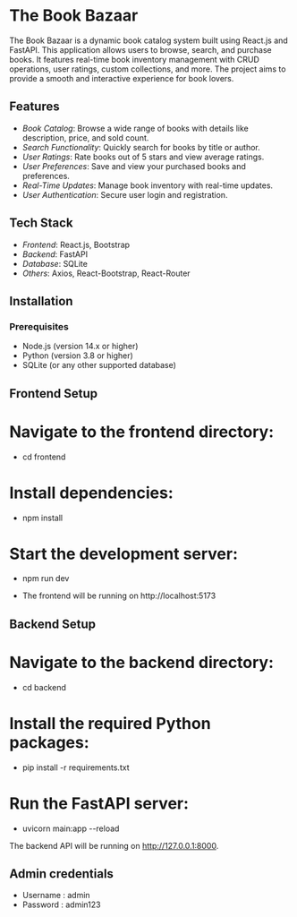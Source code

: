 # The Book Bazaar

The Book Bazaar is a dynamic book catalog system built using React.js and FastAPI. This application allows users to browse, search, and purchase books. It features real-time book inventory management with CRUD operations, user ratings, custom collections, and more. The project aims to provide a smooth and interactive experience for book lovers.

## Features

- *Book Catalog*: Browse a wide range of books with details like description, price, and sold count.
- *Search Functionality*: Quickly search for books by title or author.
- *User Ratings*: Rate books out of 5 stars and view average ratings.
- *User Preferences*: Save and view your purchased books and preferences.
- *Real-Time Updates*: Manage book inventory with real-time updates.
- *User Authentication*: Secure user login and registration.

## Tech Stack

- *Frontend*: React.js, Bootstrap
- *Backend*: FastAPI
- *Database*: SQLite
- *Others*: Axios, React-Bootstrap, React-Router

## Installation

### Prerequisites

- Node.js (version 14.x or higher)
- Python (version 3.8 or higher)
- SQLite (or any other supported database)

## Frontend Setup

# Navigate to the frontend directory:

- cd frontend

# Install dependencies:

- npm install

# Start the development server:

- npm run dev

- The frontend will be running on http://localhost:5173

## Backend Setup

# Navigate to the backend directory:

- cd backend

# Install the required Python packages:

- pip install -r requirements.txt

# Run the FastAPI server:

- uvicorn main:app --reload

The backend API will be running on http://127.0.0.1:8000.

## Admin credentials

- Username : admin
- Password : admin123